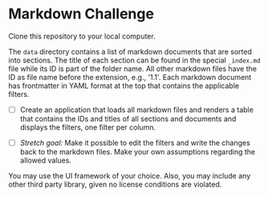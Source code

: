 # Markdown Challenge

Clone this repository to your local computer.

The `data` directory contains a list of markdown documents that are sorted into sections.
The title of each section can be found in the special `_index.md` file while its ID is part of the folder name.
All other markdown files have the ID as file name before the extension, e.g., '1.1'.
Each markdown document has frontmatter in YAML format at the top that contains the applicable filters.

- [ ] Create an application that loads all markdown files and renders a table that contains the IDs and titles of all sections and documents and displays the filters, one filter per column.

- [ ] _Stretch goal:_ Make it possible to edit the filters and write the changes back to the markdown files. Make your own assumptions regarding the allowed values.

You may use the UI framework of your choice. Also, you may include any other third party library, given no license conditions are violated.
